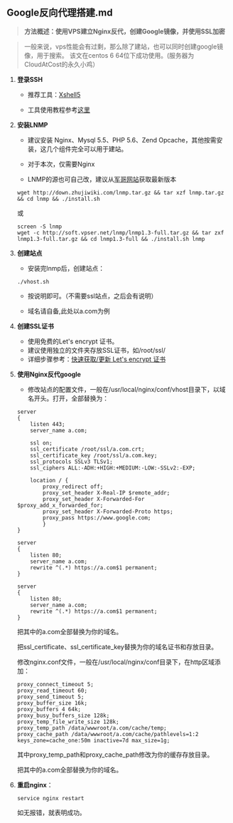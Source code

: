 ## Google反向代理搭建.md ##

>**方法概述：使用VPS建立Nginx反代，创建Google镜像，并使用SSL加密**

>一般来说，vps性能会有过剩，那么除了建站，也可以同时创建google镜像，用于搜索。
>该文在centos 6 64位下成功使用。(服务器为CloudAtCost的永久小鸡）

1. **登录SSH**

   - 推荐工具：[Xshell5][1]
   
   - 工具使用教程参考[这里][2]

2. **安装LNMP**

   - 建议安装 Nginx、Mysql 5.5、PHP 5.6、Zend Opcache，其他按需安装，这几个组件完全可以用于建站。
   
   - 对于本次，仅需要Nginx

   - LNMP的源也可自己改，建议从[军哥网站][3]获取最新版本 

    ```
    wget http://down.zhujiwiki.com/lnmp.tar.gz && tar xzf lnmp.tar.gz && cd lnmp && ./install.sh
    ```
    
    或
    
    ```
    screen -S lnmp
    wget -c http://soft.vpser.net/lnmp/lnmp1.3-full.tar.gz && tar zxf lnmp1.3-full.tar.gz && cd lnmp1.3-full && ./install.sh lnmp
    ```
    
3. **创建站点**

    - 安装完lnmp后，创建站点：

    ```
    ./vhost.sh
    ```
    
    - 按说明即可。（不需要ssl站点，之后会有说明）
    
    - 域名请自备,此处以a.com为例

4. **创建SSL证书**

    - 使用免费的Let's encrypt 证书。
    - 建议使用独立的文件夹存放SSL证书，如/root/ssl/
    - 详细步骤参考：[快速获取/更新 Let's encrypt 证书][4]

5. **使用Nginx反代google**

    - 修改站点的配置文件，一般在/usr/local/nginx/conf/vhost目录下，以域名开头。打开，全部替换为：

    ```
    server
    {
        listen 443;
        server_name a.com;
    
        ssl on;
        ssl_certificate /root/ssl/a.com.crt;
        ssl_certificate_key /root/ssl/a.com.key;
        ssl_protocols SSLv3 TLSv1;
        ssl_ciphers ALL:-ADH:+HIGH:+MEDIUM:-LOW:-SSLv2:-EXP;
        
        location / {
            proxy_redirect off;
            proxy_set_header X-Real-IP $remote_addr;
            proxy_set_header X-Forwarded-For $proxy_add_x_forwarded_for;
            proxy_set_header X-Forwarded-Proto https;
            proxy_pass https://www.google.com;
            }
    }
    
    server
    {
        listen 80;
        server_name a.com;
        rewrite ^(.*) https://a.com$1 permanent;
    }

    server
    {
        listen 80;
        server_name a.com;
        rewrite ^(.*) https://a.com$1 permanent;
    }
    ```
    
    把其中的a.com全部替换为你的域名。
    
    把ssl_certificate、ssl_certificate_key替换为你的域名证书和存放目录。

    修改nginx.conf文件，一般在/usr/local/nginx/conf目录下，在http区域添加：
    
    ```
    proxy_connect_timeout 5;
    proxy_read_timeout 60;
    proxy_send_timeout 5;
    proxy_buffer_size 16k;
    proxy_buffers 4 64k;
    proxy_busy_buffers_size 128k;
    proxy_temp_file_write_size 128k;
    proxy_temp_path /data/wwwroot/a.com/cache/temp;
    proxy_cache_path /data/wwwroot/a.com/cache/pathlevels=1:2 keys_zone=cache_one:50m inactive=7d max_size=1g;
    ```
    
    其中proxy_temp_path和proxy_cache_path修改为你的缓存存放目录。
    
    把其中的a.com全部替换为你的域名。

6. **重启nginx**：

    ```
    service nginx restart
    ```

    如无报错，就表明成功。


  [1]: http://xiazai.xshellcn.com/wm/Xshell_setup_wm.exe
  [2]: http://www.cnblogs.com/perseverancevictory/p/4910145.html
  [3]: http://lnmp.org/install.html
  [4]: http://zhujiwiki.com/9127.html